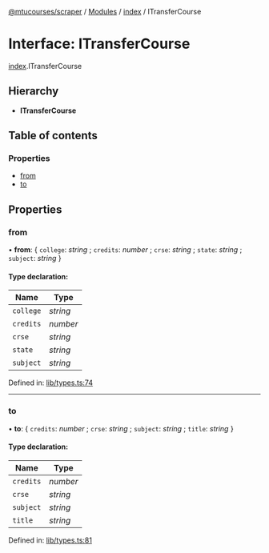 [@mtucourses/scraper](../README.md) / [Modules](../modules.md) / [index](../modules/index.md) / ITransferCourse

# Interface: ITransferCourse

[index](../modules/index.md).ITransferCourse

## Hierarchy

* **ITransferCourse**

## Table of contents

### Properties

- [from](index.itransfercourse.md#from)
- [to](index.itransfercourse.md#to)

## Properties

### from

• **from**: { `college`: *string* ; `credits`: *number* ; `crse`: *string* ; `state`: *string* ; `subject`: *string*  }

#### Type declaration:

Name | Type |
------ | ------ |
`college` | *string* |
`credits` | *number* |
`crse` | *string* |
`state` | *string* |
`subject` | *string* |

Defined in: [lib/types.ts:74](https://github.com/Michigan-Tech-Courses/scrapper/blob/95d6d94/src/lib/types.ts#L74)

___

### to

• **to**: { `credits`: *number* ; `crse`: *string* ; `subject`: *string* ; `title`: *string*  }

#### Type declaration:

Name | Type |
------ | ------ |
`credits` | *number* |
`crse` | *string* |
`subject` | *string* |
`title` | *string* |

Defined in: [lib/types.ts:81](https://github.com/Michigan-Tech-Courses/scrapper/blob/95d6d94/src/lib/types.ts#L81)
